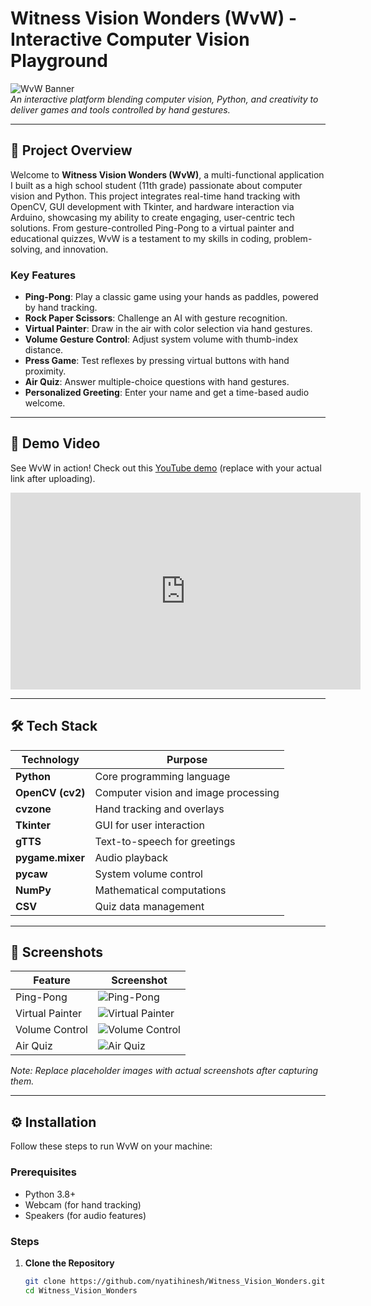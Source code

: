 # Witness Vision Wonders (WvW) - Interactive Computer Vision Playground

![WvW Banner](https://via.placeholder.com/1200x300.png?text=Witness+Vision+Wonders)  
*An interactive platform blending computer vision, Python, and creativity to deliver games and tools controlled by hand gestures.*

---

## 🚀 Project Overview

Welcome to **Witness Vision Wonders (WvW)**, a multi-functional application I built as a high school student (11th grade) passionate about computer vision and Python. This project integrates real-time hand tracking with OpenCV, GUI development with Tkinter, and hardware interaction via Arduino, showcasing my ability to create engaging, user-centric tech solutions. From gesture-controlled Ping-Pong to a virtual painter and educational quizzes, WvW is a testament to my skills in coding, problem-solving, and innovation.

### Key Features
- **Ping-Pong**: Play a classic game using your hands as paddles, powered by hand tracking.
- **Rock Paper Scissors**: Challenge an AI with gesture recognition.
- **Virtual Painter**: Draw in the air with color selection via hand gestures.
- **Volume Gesture Control**: Adjust system volume with thumb-index distance.
- **Press Game**: Test reflexes by pressing virtual buttons with hand proximity.
- **Air Quiz**: Answer multiple-choice questions with hand gestures.
- **Personalized Greeting**: Enter your name and get a time-based audio welcome.

---

## 🎥 Demo Video

See WvW in action! Check out this [YouTube demo](https://www.youtube.com/watch?v=your-video-link) (replace with your actual link after uploading).

<div align="center">
  <iframe width="560" height="315" src="https://www.youtube.com/embed/your-video-id" frameborder="0" allowfullscreen></iframe>
</div>

---

## 🛠️ Tech Stack

| Technology         | Purpose                          |
|--------------------|----------------------------------|
| **Python**         | Core programming language        |
| **OpenCV (cv2)**   | Computer vision and image processing |
| **cvzone**         | Hand tracking and overlays       |
| **Tkinter**        | GUI for user interaction         |
| **gTTS**           | Text-to-speech for greetings     |
| **pygame.mixer**   | Audio playback                   |
| **pycaw**          | System volume control            |
| **NumPy**          | Mathematical computations        |
| **CSV**            | Quiz data management             |

---

## 📸 Screenshots

| Feature            | Screenshot                       |
|--------------------|----------------------------------|
| Ping-Pong          | ![Ping-Pong](https://via.placeholder.com/300x200.png?text=Ping+Pong+Game) |
| Virtual Painter    | ![Virtual Painter](https://via.placeholder.com/300x200.png?text=Virtual+Painter) |
| Volume Control     | ![Volume Control](https://via.placeholder.com/300x200.png?text=Volume+Gesture) |
| Air Quiz           | ![Air Quiz](https://via.placeholder.com/300x200.png?text=Air+Quiz) |

*Note: Replace placeholder images with actual screenshots after capturing them.*

---

## ⚙️ Installation

Follow these steps to run WvW on your machine:

### Prerequisites
- Python 3.8+
- Webcam (for hand tracking)
- Speakers (for audio features)

### Steps
1. **Clone the Repository**
   ```bash
   git clone https://github.com/nyatihinesh/Witness_Vision_Wonders.git
   cd Witness_Vision_Wonders
